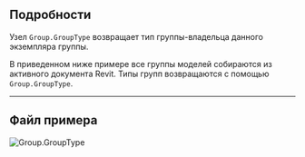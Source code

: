 ## Подробности
Узел `Group.GroupType` возвращает тип группы-владельца данного экземпляра группы.

В приведенном ниже примере все группы моделей собираются из активного документа Revit. Типы групп возвращаются с помощью `Group.GroupType`.

___
## Файл примера

![Group.GroupType](./Revit.Elements.Group.GroupType_img.jpg)
